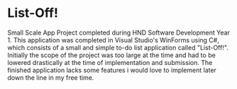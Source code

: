 # List-Off!

Small Scale App Project completed during HND Software Development Year 1. This application was completed in Visual Studio's WinForms using C#, which consists of a small and simple to-do list application called "List-Off!". Initially the scope of the project was too large at the time and had to be lowered drastically at the time of implementation and submission. The finished application lacks some features i would love to implement later down the line in my free time.
